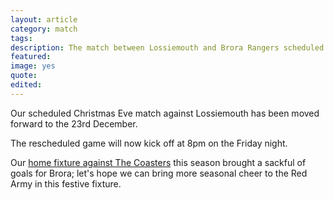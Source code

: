 ```yaml
---
layout: article
category: match
tags: 
description: The match between Lossiemouth and Brora Rangers scheduled for Christmas Eve has been moved a day forward.
featured: 
image: yes
quote:
edited: 
---
```

Our scheduled Christmas Eve match against Lossiemouth has been moved forward to the 23rd December.

The rescheduled game will now kick off at 8pm on the Friday night.

Our [home fixture against The Coasters](/2016/08/31/lossiemouth-home-report/) this season brought a sackful of goals for Brora; let's hope we can bring more seasonal cheer to the Red Army in this festive fixture.